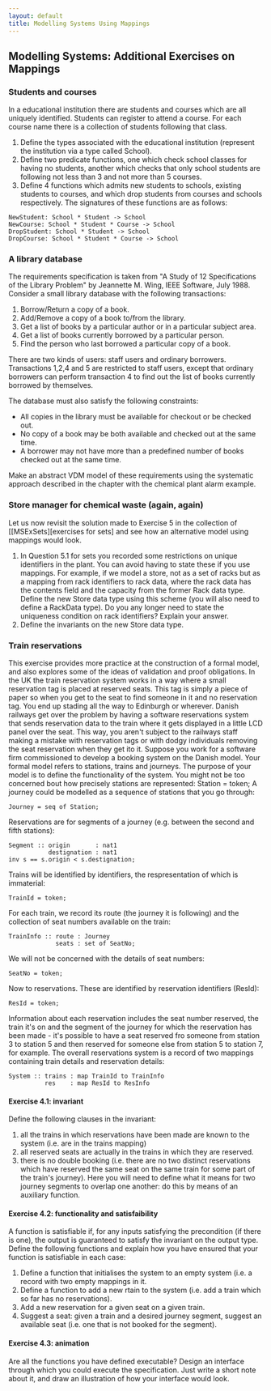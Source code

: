 ```yaml
---
layout: default
title: Modelling Systems Using Mappings
---
```


## Modelling Systems: Additional Exercises on Mappings

### Students and courses

In a educational institution there are students and courses which are all uniquely identified. Students can register to attend a course. For each course name there is a collection of students following that class.

1. Define the types associated with the educational institution (represent the institution via a type called School).
2. Define two predicate functions, one which check school classes for having no students, another which checks that only school students are following not less than 3 and not more than 5 courses.
3. Define 4 functions which admits new students to schools, existing students to courses, and which drop students from courses and schools respectively. The signatures of these functions are as follows:

~~~   
NewStudent: School * Student -> School
NewCourse: School * Student * Course -> School
DropStudent: School * Student -> School
DropCourse: School * Student * Course -> School
~~~

### A library database

The requirements specification is taken from "A Study of 12 Specifications of the Library Problem" by Jeannette M. Wing, IEEE Software, July 1988. Consider a small library database with the following transactions:

1. Borrow/Return a copy of a book.
2. Add/Remove a copy of a book to/from the library.
3. Get a list of books by a particular author or in a particular subject area.
4. Get a list of books currently borrowed by a particular person.
5. Find the person who last borrowed a particular copy of a book.

There are two kinds of users: staff users and ordinary borrowers. Transactions 1,2,4 and 5 are restricted to staff users, except that ordinary borrowers can perform transaction 4 to find out the list of books currently borrowed by themselves.

The database must also satisfy the following constraints:

* All copies in the library must be available for checkout or be checked out.
* No copy of a book may be both available and checked out at the same time.
* A borrower may not have more than a predefined number of books checked out at the same time.

Make an abstract VDM model of these requirements using the systematic approach described in the chapter with the chemical plant alarm example.

### Store manager for chemical waste (again, again)

Let us now revisit the solution made to Exercise 5 in the collection of [[MSExSets][exercises for sets] and see how an alternative model using mappings would look.

1. In Question 5.1 for sets you recorded some restrictions on unique identifiers in the plant. You can avoid having to state these if you use mappings. For example, if we model a store, not as a set of racks but as a mapping from rack identifiers to rack data, where the rack data has the contents field and the capacity from the former Rack data type. Define the new Store data type using this scheme (you will also need to define a RackData type). Do you any longer need to state the uniqueness condition on rack identifiers? Explain your answer.
2. Define the invariants on the new Store data type.

### Train reservations

This exercise provides more practice at the construction of a formal model, and also explores some of the ideas of validation and proof obligations. In the UK the train reservation system works in a way where a small reservation tag is placed at reserved seats. This tag is simply a piece of paper so when you get to the seat to find someone in it and no reservation tag. You end up stading all the way to Edinburgh or wherever. Danish railways get over the problem by having a software reservations system that sends reservation data to the train where it gets displayed in a little LCD panel over the seat. This way, you aren't subject to the railways staff making a mistake with reservation tags or with dodgy individuals removing the seat reservation when they get ito it. Suppose you work for a software firm commissioned to develop a booking system on the Danish model. Your formal model refers to stations, trains and journeys. The purpose of your model is to define the functionality of the system. You might not be too concerned bout how precisely stations are represented: Station = token; A journey could be modelled as a sequence of stations that you go through:

~~~
Journey = seq of Station;
~~~

Reservations are for segments of a journey (e.g. between the second and fifth stations):

~~~
Segment :: origin       : nat1 
           destignation : nat1 
inv s == s.origin < s.destignation;
~~~

Trains will be identified by identifiers, the respresentation of which is immaterial:

~~~
TrainId = token;
~~~

For each train, we record its route (the journey it is following) and the collection of seat numbers available on the train:

~~~
TrainInfo :: route : Journey 
             seats : set of SeatNo;
~~~
			 
We will not be concerned with the details of seat numbers:

~~~
SeatNo = token;
~~~

Now to reservations. These are identified by reservation identifiers (ResId):

~~~ 
ResId = token;
~~~

Information about each reservation includes the seat number reserved, the train it's on and the segment of the journey for which the reservation has been made - it's possible to have a seat reserved fro someone from station 3 to station 5 and then reserved for someone else from station 5 to station 7, for example. The overall reservations system is a record of two mappings containing train details and reservation details:

~~~
System :: trains : map TrainId to TrainInfo 
          res    : map ResId to ResInfo
~~~

#### Exercise 4.1: invariant
Define the following clauses in the invariant:

1. all the trains in which reservations have been made are known to the system (i.e. are in the trains mapping)
2. all reserved seats are actually in the trains in which they are reserved.
3. there is no double booking (i.e. there are no two distinct reservations which have reserved the same seat on the same train for some part of the train's journey). Here you will need to define what it means for two journey segments to overlap one another: do this by means of an auxiliary function.

#### Exercise 4.2: functionality and satisfaibility
A function is satisfiable if, for any inputs satisfying the precondition (if there is one), the output is guaranteed to satisfy the invariant on the output type. Define the following functions and explain how you have ensured that your function is satisfiable in each case:

1. Define a function that initialises the system to an empty system (i.e. a record with two empty mappings in it.
2. Define a function to add a new rtain to the system (i.e. add a train which so far has no reservations).
3. Add a new reservation for a given seat on a given train.
4. Suggest a seat: given a train and a desired journey segment, suggest an available seat (i.e. one that is not booked for the segment).

#### Exercise 4.3: animation
Are all the functions you have defined executable? Design an interface through which you could execute the specification. Just write a short note about it, and draw an illustration of how your interface would look.